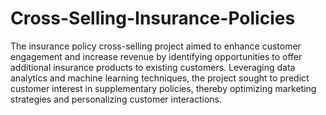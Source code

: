 # Cross-Selling-Insurance-Policies

The insurance policy cross-selling project aimed to enhance customer engagement and increase revenue by identifying opportunities to offer additional insurance products to existing customers. Leveraging data analytics and machine learning techniques, the project sought to predict customer interest in supplementary policies, thereby optimizing marketing strategies and personalizing customer interactions.
